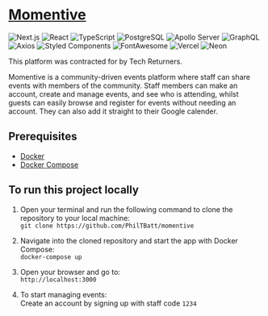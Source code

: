 # **[Momentive](https://momentive.vercel.app)**
![Next.js](https://img.shields.io/badge/Next.js-000?style=plastic&logo=nextdotjs&logoColor=white)
![React](https://img.shields.io/badge/React-20232A?style=plastic&logo=react&logoColor=61DAFB)
![TypeScript](https://img.shields.io/badge/TypeScript-3178C6?style=plastic&logo=typescript&logoColor=white)
![PostgreSQL](https://img.shields.io/badge/PostgreSQL-4169E1?style=plastic&logo=postgresql&logoColor=white)
![Apollo Server](https://img.shields.io/badge/Apollo_Server-311C87?style=plastic&logo=apollo-graphql&logoColor=white)
![GraphQL](https://img.shields.io/badge/GraphQL-E10098?style=plastic&logo=graphql&logoColor=white)
![Axios](https://img.shields.io/badge/Axios-5A29E4?style=plastic)
![Styled Components](https://img.shields.io/badge/Styled--Components-db7093?style=plastic&logo=styled-components&logoColor=white)
![FontAwesome](https://img.shields.io/badge/Font_Awesome-528DD7?style=plastic&logo=fontawesome&logoColor=white)
![Vercel](https://img.shields.io/badge/Vercel-000000?style=plastic&logo=vercel&logoColor=white)
![Neon](https://img.shields.io/badge/Neon-000000?style=plastic&logoColor=white)


This platform was contracted for by Tech Returners.

Momentive is a community-driven events platform where staff can share events with members of the community. Staff members can make an account, create and manage events, and see who is attending, whilst guests can easily browse and register for events without needing an account. They can also add it straight to their Google calender.

## **Prerequisites**
- [Docker](https://www.docker.com/)  
- [Docker Compose](https://docs.docker.com/compose/)

## **To run this project locally**

 1. Open your terminal and run the following command to clone the repository to your local machine:  
`git clone https://github.com/PhilTBatt/momentive`

2. Navigate into the cloned repository and start the app with Docker Compose:  
`docker-compose up`

3. Open your browser and go to:  
`http://localhost:3000`

4. To start managing events:  
Create an account by signing up with staff code `1234`